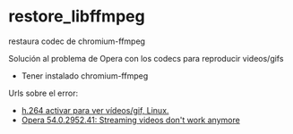 # restore_libffmpeg
restaura codec de chromium-ffmpeg

Solución al problema de Opera con los codecs para reproducir videos/gifs

- Tener instalado chromium-ffmpeg

Urls sobre el error:
- [h.264 activar para ver vídeos/gif, Linux.](https://forums.opera.com/topic/30044/h-264-activar-para-ver-vídeos-gif-linux/2)
- [Opera 54.0.2952.41: Streaming videos don't work anymore](https://forums.opera.com/topic/27375/opera-54-0-2952-41-streaming-videos-don-t-work-anymore/46)
